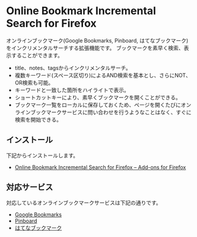 # Online Bookmark Incremental Search for Firefox

オンラインブックマーク(Google Bookmarks, Pinboard, はてなブックマーク)をインクリメンタルサーチする拡張機能です。
ブックマークを素早く検索、表示することができます。

* title、notes、tagsからインクリメンタルサーチ。
* 複数キーワード(スペース区切り)によるAND検索を基本とし、さらにNOT、OR検索も可能。
* キーワードと一致した箇所をハイライトで表示。
* ショートカットキーにより、素早くブックマークを開くことができる。
* ブックマーク一覧をローカルに保存しておくため、ページを開くたびにオンラインブックマークサービスに問い合わせを行うようなことはなく、すぐに検索を開始できる。

## インストール

下記からインストールします。

* [Online Bookmark Incremental Search for Firefox – Add-ons for Firefox](https://addons.mozilla.org/firefox/addon/online-bookmark-inc-search/)

## 対応サービス

対応しているオンラインブックマークサービスは下記の通りです。

* [Google Bookmarks](https://www.google.com/bookmarks/)
* [Pinboard](https://pinboard.in/)
* [はてなブックマーク](http://b.hatena.ne.jp/)
